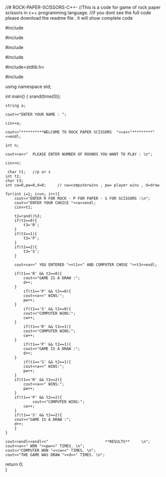 //# ROCK-PAPER-SCISSORS-C++-
//This is a code for game of rock paper scissors in c++ programming language.
//if you dont see the full code please download the readme file . it will show complete code

#include <iostream>
	
#include <cmath>
	
#include<cstdlib> 
	
#include<ctime>
	
#include<stdlib.h>
	
#include<cstring>
	
using namespace std;
	
int main()
 {
	srand(time(0));
	
	string a;
	
	cout<<"ENTER YOUR NAME : ";
	
	cin>>a;
	
	cout<<"**********WELCOME TO ROCK PAPER SCISSORS  "<<a<<"*********"<<endl;
	
	int n;
	
	cout<<a<<"  PLEASE ENTER NUMBER OF ROUNDS YOU WANT TO PLAY : \n";
	
	cin>>n;
	
     char t1;   //p or s
    int t2;
    char t3;
    int cw=0,pw=0,d=0;     // cw=computerwins , pw= player wins , d=draw
	
	for(int i=1; i<=n; i++){
		cout<<"ENTER R FOR ROCK - P FOR PAPER - S FOR SCISSORS :\n";
		cout<<"ENTER YOUR CHOICE "<<a<<endl;
		cin>>t1;
		
		t2=rand()%3;
		if(t2==0){
			t3='R';
		}
		if(t2==1){
			t3='P';
		}
		if(t2==2){
			t3='S';
		}
		
		cout<<a<<" YOU ENTERED "<<t1<<" AND COMPUTER CHOSE "<<t3<<endl;
        
		if(t1=='R' && t2==0){
			cout<<"GAME IS A DRAW :";
			d++;
		}
			if(t1=='P' && t2==0){
			cout<<a<<" WINS:";
			pw++;
		}	
			if(t1=='S' && t2==0){
			cout<<"COMPUTER WINS:";
			cw++;
		}
			if(t1=='R' && t2==1){
			cout<<"COMPUTER WINS:";
			cw++;
		}	
			if(t1=='P' && t2==1){
			cout<<"GAME IS A DRAW :";
			d++;
		}	
			if(t1=='S' && t2==1){
			cout<<a<<" WINS:";
			pw++;
		}
		if(t1=='R' && t2==2){
			cout<<a<<" WINS:";
			pw++;
		}
		if(t1=='P' && t2==2){
				cout<<"COMPUTER WINS:";
			cw++;
		}
		if(t1=='S' && t2==2){
		cout<<"GAME IS A DRAW :";
		d++;
		}
	}
	
	cout<<endl<<endl<<"                         **RESULTS**     \n";
	cout<<a<<" WON "<<pw<<" TIMES. \n";
	cout<<"COMPUTER WON "<<cw<<" TIMES. \n";
	cout<<"THE GAME WAS DRAW "<<d<<" TIMES. \n";
	
return 0;	
}


  
